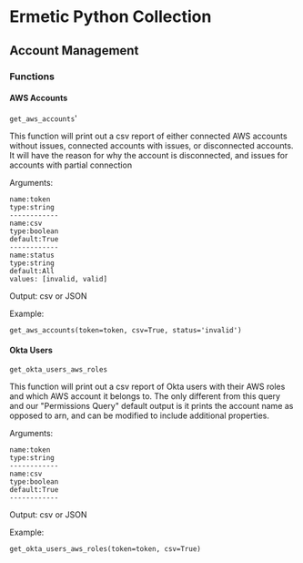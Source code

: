 # Ermetic Python Collection

## Account Management

### Functions

#### AWS Accounts

`get_aws_accounts`'

This function will print out a csv report of either connected AWS accounts without issues, connected accounts with issues, or disconnected accounts. It will have the reason for why the account is disconnected, and issues for accounts with partial connection

Arguments:

```console
name:token
type:string
------------
name:csv
type:boolean
default:True
------------
name:status
type:string
default:All
values: [invalid, valid]
```

Output: csv or JSON

Example:

```console
get_aws_accounts(token=token, csv=True, status='invalid')
```

#### Okta Users

`get_okta_users_aws_roles`

This function will print out a csv report of Okta users with their AWS roles and which AWS account it belongs to. The only different from this query and our "Permissions Query" default output is it prints the account name as opposed to arn, and can be modified to include additional properties.

Arguments:

```console
name:token
type:string
------------
name:csv
type:boolean
default:True
------------
```

Output: csv or JSON

Example:

```console
get_okta_users_aws_roles(token=token, csv=True)
```
